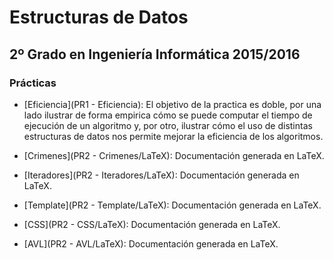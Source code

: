 Estructuras de Datos
====================
2º Grado en Ingeniería Informática 2015/2016
--------------------------------------------

### Prácticas

* [Eficiencia](PR1 - Eficiencia): El objetivo de la practica es doble, por una lado ilustrar de forma empirica cómo se puede computar el tiempo de ejecución de un algoritmo y, por otro, ilustrar cómo el uso de distintas estructuras de datos nos permite mejorar la eficiencia de los algoritmos.

* [Crimenes](PR2 - Crimenes/LaTeX): Documentación generada en LaTeX.  
* [Iteradores](PR2 - Iteradores/LaTeX): Documentación generada en LaTeX.
* [Template](PR2 - Template/LaTeX): Documentación generada en LaTeX.
* [CSS](PR2 - CSS/LaTeX): Documentación generada en LaTeX.
* [AVL](PR2 - AVL/LaTeX): Documentación generada en LaTeX.
